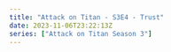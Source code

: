 ```yaml
---
title: "Attack on Titan - S3E4 - Trust"
date: 2023-11-06T23:22:13Z
series: ["Attack on Titan Season 3"]
---
```



<mux-player stream-type="on-demand"
  src="https://kp3d-my.sharepoint.com/personal/ryoo_kp3d_onmicrosoft_com/_layouts/15/download.aspx?share=EeqHWa4_7JRAsLio49_fMvQBLwJQHpKSB9vuOZGKEhyIBQ" prefer-playback="mse" controls>
  </mux-player>
  
  
  <script src="https://cdn.jsdelivr.net/npm/@mux/mux-player"></script>
  
 <script type="application/ld+json">
 {
  "@context": "https://schema.org/",
  "@type": "VideoObject",
  "name": "Attack on Titan - S3E4 - Trust",
  "contentUrl": "https://stream.mux.com/YliVurpvFGpnYQSkIPFsCYg6fcfT6eLLxOqYfGc01YB00.m3u8",
  "thumbnailUrl": "https://www.themoviedb.org/t/p/original/rstHtpbEIoHnmxvsbNH7UlEPeEP.jpg?width=314&fit_mode=preserve&time=25",
  "uploadDate": "2023-11-06T23:22:13Z",
}

</script>
